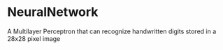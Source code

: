 # NeuralNetwork
A Multilayer Perceptron that can recognize handwritten digits stored in a 28x28 pixel image
